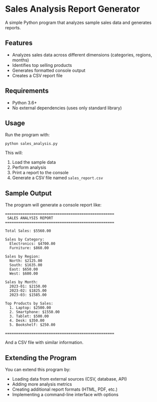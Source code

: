 # Sales Analysis Report Generator

A simple Python program that analyzes sample sales data and generates reports.

## Features

- Analyzes sales data across different dimensions (categories, regions, months)
- Identifies top selling products
- Generates formatted console output
- Creates a CSV report file

## Requirements

- Python 3.6+
- No external dependencies (uses only standard library)

## Usage

Run the program with:

```
python sales_analysis.py
```

This will:
1. Load the sample data
2. Perform analysis
3. Print a report to the console
4. Generate a CSV file named `sales_report.csv`

## Sample Output

The program will generate a console report like:

```
==================================================
 SALES ANALYSIS REPORT 
==================================================

Total Sales: $5560.00

Sales by Category:
  Electronics: $4700.00
  Furniture: $860.00

Sales by Region:
  North: $2125.00
  South: $1635.00
  East: $650.00
  West: $600.00

Sales by Month:
  2023-01: $2150.00
  2023-02: $1825.00
  2023-03: $1585.00

Top Products by Sales:
  1. Laptop: $2500.00
  2. Smartphone: $1550.00
  3. Tablet: $500.00
  4. Desk: $350.00
  5. Bookshelf: $250.00

==================================================
```

And a CSV file with similar information.

## Extending the Program

You can extend this program by:
- Loading data from external sources (CSV, database, API)
- Adding more analysis metrics
- Creating additional report formats (HTML, PDF, etc.)
- Implementing a command-line interface with options 